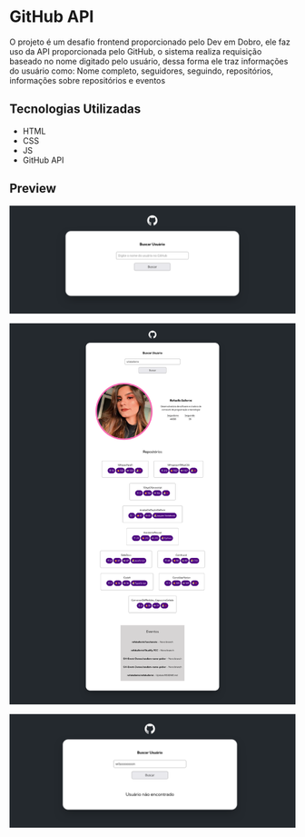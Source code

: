 # GitHub API

O projeto é um desafio frontend proporcionado pelo Dev em Dobro, ele faz uso da API proporcionada pelo GitHub, o sistema realiza requisição baseado no nome digitado pelo usuário, dessa forma ele traz informações do usuário como: Nome completo, seguidores, seguindo, repositórios, informações sobre repositórios e eventos

## Tecnologias Utilizadas

- HTML
- CSS
- JS
- GitHub API

## Preview

![Home](src/image/home.png)

![Informações do usuario](src/image/search-user.png)

![Erro de usuario](src/image/error-user.png)

